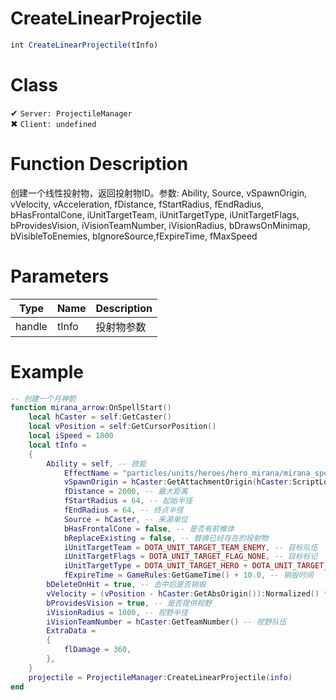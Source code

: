 # CreateLinearProjectile
```js
int CreateLinearProjectile(tInfo)
```
# Class
✔ `Server: ProjectileManager`  
✖ `Client: undefined`  

# Function Description
创建一个线性投射物，返回投射物ID。参数: Ability, Source, vSpawnOrigin, vVelocity, vAcceleration, fDistance, fStartRadius, fEndRadius, bHasFrontalCone, iUnitTargetTeam, iUnitTargetType, iUnitTargetFlags, bProvidesVision, iVisionTeamNumber, iVisionRadius, bDrawsOnMinimap, bVisibleToEnemies, bIgnoreSource,fExpireTime, fMaxSpeed
# Parameters
Type|Name|Description
--|--|--
handle|tInfo|投射物参数

# Example
```lua
-- 创建一个月神箭
function mirana_arrow:OnSpellStart()
	local hCaster = self:GetCaster()
	local vPosition = self:GetCursorPosition()
	local iSpeed = 1800
	local tInfo = 
	{
		Ability = self, -- 技能
        	EffectName = "particles/units/heroes/hero_mirana/mirana_spell_arrow.vpcf", -- 投射物特效
        	vSpawnOrigin = hCaster:GetAttachmentOrigin(hCaster:ScriptLookupAttachment("attach_attack1")), -- 投射物起点
        	fDistance = 2000, -- 最大距离
        	fStartRadius = 64, -- 起始半径
        	fEndRadius = 64, -- 终点半径
        	Source = hCaster, -- 来源单位
        	bHasFrontalCone = false, -- 是否有前椎体
        	bReplaceExisting = false, -- 替换已经存在的投射物
        	iUnitTargetTeam = DOTA_UNIT_TARGET_TEAM_ENEMY, -- 目标队伍
        	iUnitTargetFlags = DOTA_UNIT_TARGET_FLAG_NONE, -- 目标标记
        	iUnitTargetType = DOTA_UNIT_TARGET_HERO + DOTA_UNIT_TARGET_BASIC, -- 目标类型
        	fExpireTime = GameRules:GetGameTime() + 10.0, -- 销毁时间
		bDeleteOnHit = true, -- 击中后是否销毁
		vVelocity = (vPosition - hCaster:GetAbsOrigin()):Normalized() * iSpeed, -- 速度
		bProvidesVision = true, -- 是否提供视野
		iVisionRadius = 1000, -- 视野半径
		iVisionTeamNumber = hCaster:GetTeamNumber() -- 视野队伍
		ExtraData = 
		{
			flDamage = 360,
		},
	}
	projectile = ProjectileManager:CreateLinearProjectile(info)
end
```
